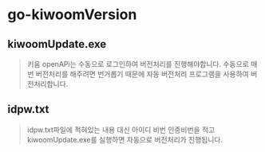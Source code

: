 # go-kiwoomVersion

## kiwoomUpdate.exe
> 키움 openAPi는 수동으로 로그인하여 버전처리를 진행해야합니다.
> 수동으로 매번 버전처리를 해주려면 번거롭기 때문에 자동 버전처리 프로그램을 사용하여 버전처리합니다.

## idpw.txt
> idpw.txt파일에 적혀있는 내용 대신 아이디 비번 인증비번을 적고 kiwoomUpdate.exe를 실행하면 자동으로 버전처리가 진행됩니다.
